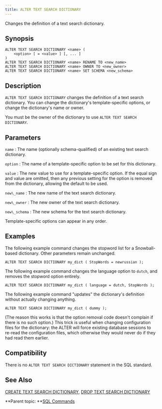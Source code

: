 ```yaml
---
title: ALTER TEXT SEARCH DICTIONARY 
---
```


Changes the definition of a text search dictionary.

## <a id="section2"></a>Synopsis 

``` {#sql_command_synopsis}
ALTER TEXT SEARCH DICTIONARY <name> (
    <option> [ = <value> ] [, ... ]
)
ALTER TEXT SEARCH DICTIONARY <name> RENAME TO <new_name>
ALTER TEXT SEARCH DICTIONARY <name> OWNER TO <new_owner>
ALTER TEXT SEARCH DICTIONARY <name> SET SCHEMA <new_schema>
```

## <a id="section3"></a>Description 

`ALTER TEXT SEARCH DICTIONARY` changes the definition of a text search dictionary. You can change the dictionary's template-specific options, or change the dictionary's name or owner.

You must be the owner of the dictionary to use `ALTER TEXT SEARCH DICTIONARY`.

## <a id="section4"></a>Parameters 

`name`
:   The name \(optionally schema-qualified\) of an existing text search dictionary.

`option`
:   The name of a template-specific option to be set for this dictionary.

`value`
:   The new value to use for a template-specific option. If the equal sign and value are omitted, then any previous setting for the option is removed from the dictionary, allowing the default to be used.

`new\_name`
:   The new name of the text search dictionary.

`new\_owner`
:   The new owner of the text search dictionary.

`new\_schema`
:   The new schema for the text search dictionary.

Template-specific options can appear in any order.

## <a id="section5"></a>Examples 

The following example command changes the stopword list for a Snowball-based dictionary. Other parameters remain unchanged.

```
ALTER TEXT SEARCH DICTIONARY my_dict ( StopWords = newrussian );
```

The following example command changes the language option to `dutch`, and removes the stopword option entirely.

```
ALTER TEXT SEARCH DICTIONARY my_dict ( language = dutch, StopWords );
```

The following example command "updates" the dictionary's definition without actually changing anything.

```
ALTER TEXT SEARCH DICTIONARY my_dict ( dummy );
```

\(The reason this works is that the option removal code doesn't complain if there is no such option.\) This trick is useful when changing configuration files for the dictionary: the ALTER will force existing database sessions to re-read the configuration files, which otherwise they would never do if they had read them earlier.

## <a id="section6"></a>Compatibility 

There is no `ALTER TEXT SEARCH DICTIONARY` statement in the SQL standard.

## <a id="section7"></a>See Also 

[CREATE TEXT SEARCH DICTIONARY](CREATE_TEXT_SEARCH_DICTIONARY.html), [DROP TEXT SEARCH DICTIONARY](DROP_TEXT_SEARCH_DICTIONARY.html)

**Parent topic: **[SQL Commands](../sql_commands/sql_ref.html)

